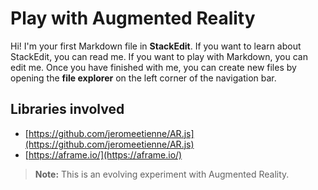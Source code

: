 # Play with Augmented Reality

Hi! I'm your first Markdown file in **StackEdit**. If you want to learn about StackEdit, you can read me. If you want to play with Markdown, you can edit me. Once you have finished with me, you can create new files by opening the **file explorer** on the left corner of the navigation bar.

## Libraries involved

 - [https://github.com/jeromeetienne/AR.js](https://github.com/jeromeetienne/AR.js)
- [https://aframe.io/](https://aframe.io/)
 
> **Note:** This is an evolving experiment with Augmented Reality.
